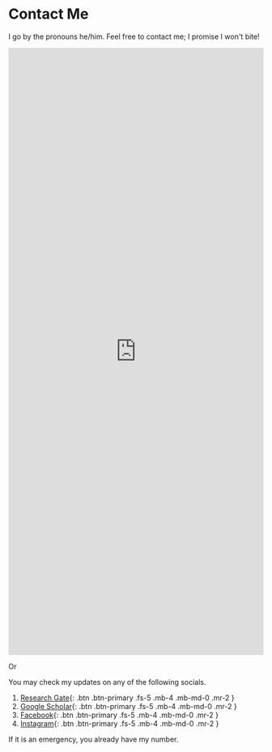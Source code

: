 # Contact Me 

I go by the pronouns he/him. Feel free to contact me; I promise I won't bite!

<iframe src="https://docs.google.com/forms/d/e/1FAIpQLSewFIiXv_MrLePhR2FbUn8mmu3NeCoRYPQZZ82o7VCh5H7vsw/viewform?embedded=true" width="640" height="1200" frameborder="0" marginheight="0" marginwidth="0" style= "border: none; max-width:100%; max-height:100vh" allowfullscreen webkitallowfullscreen mozallowfullscreen msallowfullscreen>Loading…</iframe>

Or 

You may check my updates on any of the following socials.

1. [Research Gate](https://www.researchgate.net/profile/Manosh-T-M){: .btn .btn-primary .fs-5 .mb-4 .mb-md-0 .mr-2 }
2. [Google Scholar](https://scholar.google.com/citations?user=QZtGUvwAAAAJ&hl=en){: .btn .btn-primary .fs-5 .mb-4 .mb-md-0 .mr-2 }
3. [Facebook](https://www.facebook.com/profile.php?id=100008584153018){: .btn .btn-primary .fs-5 .mb-4 .mb-md-0 .mr-2 }
4. [Instagram](https://www.instagram.com/tm.manosh/){: .btn .btn-primary .fs-5 .mb-4 .mb-md-0 .mr-2 }

If it is an emergency, you already have my number.
